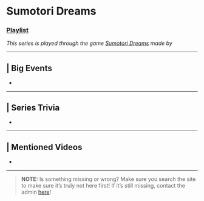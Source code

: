 # Sumotori Dreams
### [Playlist](https://www.youtube.com/playlist?list=PLwljWXtmIKiR6TXk94_6-1997SmCoI1mv)
*This series is played through the game [Sumotori Dreams]() made by []()*

----

## | Big Events
- 

----

## | Series Trivia
- 

----
 
## | Mentioned Videos
- []()
 
----
 
> **NOTE:** Is something missing or wrong? Make sure you search the site to make sure it’s truly not here first! If it’s still missing, contact the admin [here](../chapter_2.md)!